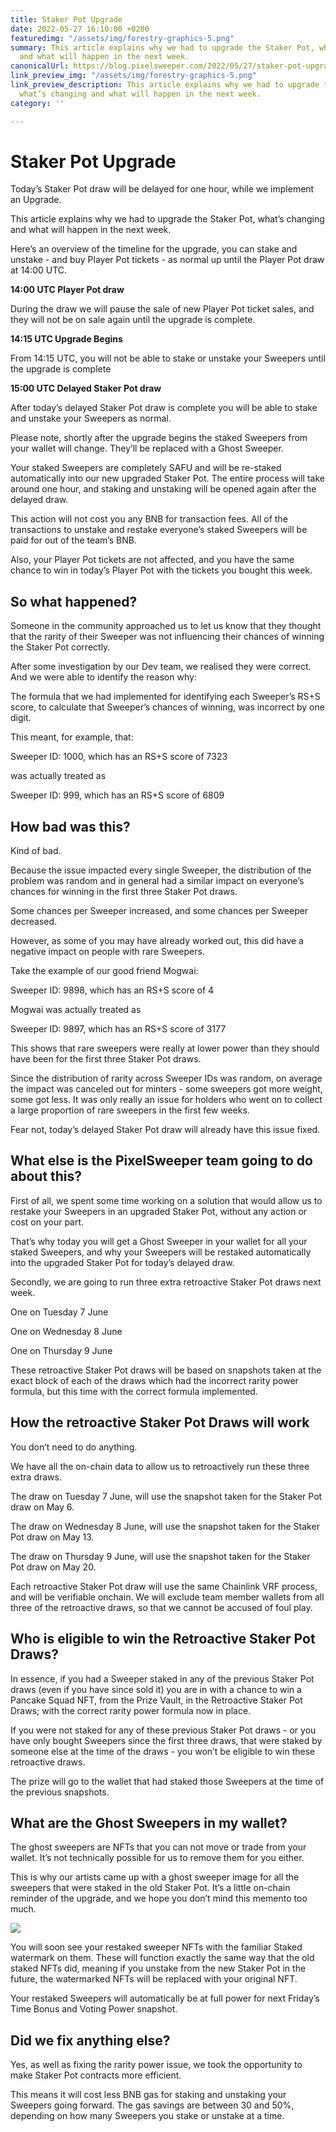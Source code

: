 ```yaml
---
title: Staker Pot Upgrade
date: 2022-05-27 16:10:00 +0200
featuredimg: "/assets/img/forestry-graphics-5.png"
summary: This article explains why we had to upgrade the Staker Pot, what’s changing
  and what will happen in the next week.
canonicalUrl: https://blog.pixelsweeper.com/2022/05/27/staker-pot-upgrade/
link_preview_img: "/assets/img/forestry-graphics-5.png"
link_preview_description: This article explains why we had to upgrade the Staker Pot,
  what’s changing and what will happen in the next week.
category: ''

---
```

# **Staker Pot Upgrade**

Today’s Staker Pot draw will be delayed for one hour, while we implement an Upgrade.

This article explains why we had to upgrade the Staker Pot, what’s changing and what will happen in the next week.

Here’s an overview of the timeline for the upgrade, you can stake and unstake - and buy Player Pot tickets - as normal up until the Player Pot draw at 14:00 UTC.

**14:00 UTC Player Pot draw**

During the draw we will pause the sale of new Player Pot ticket sales, and they will not be on sale again until the upgrade is complete.

**14:15 UTC Upgrade Begins**

From 14:15 UTC, you will not be able to stake or unstake your Sweepers until the upgrade is complete

**15:00 UTC Delayed Staker Pot draw**

After today’s delayed Staker Pot draw is complete you will be able to stake and unstake your Sweepers as normal.

Please note, shortly after the upgrade begins the staked Sweepers from your wallet will change. They’ll be replaced with a Ghost Sweeper.

Your staked Sweepers are completely SAFU and will be re-staked automatically into our new upgraded Staker Pot. The entire process will take around one hour, and staking and unstaking will be opened again after the delayed draw.

This action will not cost you any BNB for transaction fees. All of the transactions to unstake and restake everyone’s staked Sweepers will be paid for out of the team’s BNB.

Also, your Player Pot tickets are not affected, and you have the same chance to win in today’s Player Pot with the tickets you bought this week.

## **So what happened?**

Someone in the community approached us to let us know that they thought that the rarity of their Sweeper was not influencing their chances of winning the Staker Pot correctly.

After some investigation by our Dev team, we realised they were correct. And we were able to identify the reason why:

The formula that we had implemented for identifying each Sweeper’s RS+S score, to calculate that Sweeper’s chances of winning, was incorrect by one digit.

This meant, for example, that:

Sweeper ID: 1000, which has an RS+S score of 7323

was actually treated as

Sweeper ID: 999, which has an RS+S score of 6809

## **How bad was this?**

Kind of bad.

Because the issue impacted every single Sweeper, the distribution of the problem was random and in general had a similar impact on everyone’s chances for winning in the first three Staker Pot draws.

Some chances per Sweeper increased, and some chances per Sweeper decreased.

However, as some of you may have already worked out, this did have a negative impact on people with rare Sweepers.

Take the example of our good friend Mogwai:

Sweeper ID: 9898, which has an RS+S score of 4

Mogwai was actually treated as

Sweeper ID: 9897, which has an RS+S score of 3177

This shows that rare sweepers were really at lower power than they should have been for the first three Staker Pot draws.

Since the distribution of rarity across Sweeper IDs was random, on average the impact was canceled out for minters - some sweepers got more weight, some got less. It was only really an issue for holders who went on to collect a large proportion of rare sweepers in the first few weeks.

Fear not, today’s delayed Staker Pot draw will already have this issue fixed.

## **What else is the PixelSweeper team going to do about this?**

First of all, we spent some time working on a solution that would allow us to restake your Sweepers in an upgraded Staker Pot, without any action or cost on your part.

That’s why today you will get a Ghost Sweeper in your wallet for all your staked Sweepers, and why your Sweepers will be restaked automatically into the upgraded Staker Pot for today’s delayed draw.

Secondly, we are going to run three extra retroactive Staker Pot draws next week.

One on Tuesday 7 June

One on Wednesday 8 June

One on Thursday 9 June

These retroactive Staker Pot draws will be based on snapshots taken at the exact block of each of the draws which had the incorrect rarity power formula, but this time with the correct formula implemented.

## **How the retroactive Staker Pot Draws will work**

You don’t need to do anything.

We have all the on-chain data to allow us to retroactively run these three extra draws.

The draw on Tuesday 7 June, will use the snapshot taken for the Staker Pot draw on May 6.

The draw on Wednesday 8 June, will use the snapshot taken for the Staker Pot draw on May 13.

The draw on Thursday 9 June, will use the snapshot taken for the Staker Pot draw on May 20.

Each retroactive Staker Pot draw will use the same Chainlink VRF process, and will be verifiable onchain. We will exclude team member wallets from all three of the retroactive draws, so that we cannot be accused of foul play.

## **Who is eligible to win the Retroactive Staker Pot Draws?**

In essence, if you had a Sweeper staked in any of the previous Staker Pot draws (even if you have since sold it) you are in with a chance to win a Pancake Squad NFT, from the Prize Vault, in the Retroactive Staker Pot Draws; with the correct rarity power formula now in place.

If you were not staked for any of these previous Staker Pot draws - or you have only bought Sweepers since the first three draws, that were staked by someone else at the time of the draws - you won’t be eligible to win these retroactive draws.

The prize will go to the wallet that had staked those Sweepers at the time of the previous snapshots.

## **What are the Ghost Sweepers in my wallet?**

The ghost sweepers are NFTs that you can not move or trade from your wallet. It’s not technically possible for us to remove them for you either.

This is why our artists came up with a ghost sweeper image for all the sweepers that were staked in the old Staker Pot. It’s a little on-chain reminder of the upgrade, and we hope you don’t mind this memento too much.

![](/assets/img/photo_2022-05-24_09-16-40.jpg)

You will soon see your restaked sweeper NFTs with the familiar Staked watermark on them. These will function exactly the same way that the old staked NFTs did, meaning if you unstake from the new Staker Pot in the future, the watermarked NFTs will be replaced with your original NFT.

Your restaked Sweepers will automatically be at full power for next Friday’s Time Bonus and Voting Power snapshot.

## **Did we fix anything else?**

Yes, as well as fixing the rarity power issue, we took the opportunity to make Staker Pot contracts more efficient.

This means it will cost less BNB gas for staking and unstaking your Sweepers going forward. The gas savings are between 30 and 50%, depending on how many Sweepers you stake or unstake at a time.